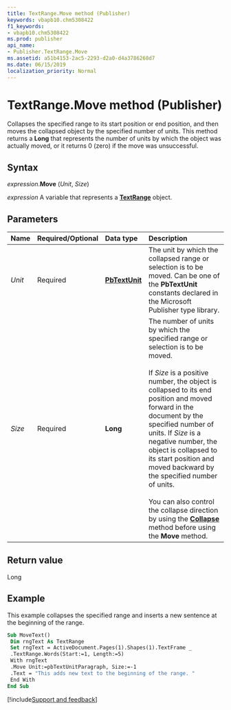 ```yaml
---
title: TextRange.Move method (Publisher)
keywords: vbapb10.chm5308422
f1_keywords:
- vbapb10.chm5308422
ms.prod: publisher
api_name:
- Publisher.TextRange.Move
ms.assetid: a51b4153-2ac5-2293-d2a0-d4a3786268d7
ms.date: 06/15/2019
localization_priority: Normal
---
```



# TextRange.Move method (Publisher)

Collapses the specified range to its start position or end position, and then moves the collapsed object by the specified number of units. This method returns a **Long** that represents the number of units by which the object was actually moved, or it returns 0 (zero) if the move was unsuccessful.


## Syntax

_expression_.**Move** (_Unit_, _Size_)

_expression_ A variable that represents a **[TextRange](Publisher.TextRange.md)** object.


## Parameters

|Name|Required/Optional|Data type|Description|
|:-----|:-----|:-----|:-----|
|_Unit_|Required| **[PbTextUnit](publisher.pbtextunit.md)**|The unit by which the collapsed range or selection is to be moved. Can be one of the **PbTextUnit** constants declared in the Microsoft Publisher type library.|
|_Size_|Required| **Long**|The number of units by which the specified range or selection is to be moved.<br/><br/>If _Size_ is a positive number, the object is collapsed to its end position and moved forward in the document by the specified number of units. If _Size_ is a negative number, the object is collapsed to its start position and moved backward by the specified number of units.<br/><br/>You can also control the collapse direction by using the **[Collapse](Publisher.TextRange.Collapse.md)** method before using the **Move** method.|

## Return value

Long


## Example

This example collapses the specified range and inserts a new sentence at the beginning of the range.

```vb
Sub MoveText() 
 Dim rngText As TextRange 
 Set rngText = ActiveDocument.Pages(1).Shapes(1).TextFrame _ 
 .TextRange.Words(Start:=1, Length:=5) 
 With rngText 
 .Move Unit:=pbTextUnitParagraph, Size:=-1 
 .Text = "This adds new text to the beginning of the range. " 
 End With 
End Sub
```

[!include[Support and feedback](~/includes/feedback-boilerplate.md)]